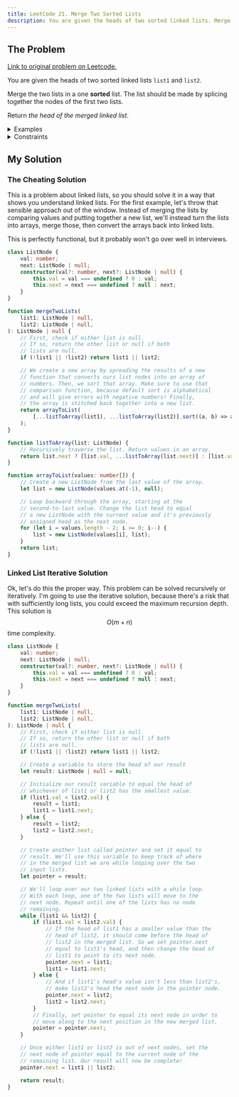 ```yaml
---
title: LeetCode 21. Merge Two Sorted Lists
description: You are given the heads of two sorted linked lists. Merge the two lists in a one sorted list.
---
```


## The Problem

[Link to original problem on Leetcode.](https://leetcode.com/problems/merge-two-sorted-lists/)

You are given the heads of two sorted linked lists `list1` and `list2`.

Merge the two lists in a one **sorted** list. The list should be made by splicing together the nodes of the first two lists.

Return _the head of the merged linked list_.

<details>
<summary>Examples</summary>

Example 1:

```
Input: list1 = [1,2,4], list2 = [1,3,4]
Output: [1,1,2,3,4,4]
```

Example 2:

```
Input: list1 = [], list2 = []
Output: []
```

Example 3:

```
Input: list1 = [], list2 = [0]
Output: [0]
```

</details>

<details>
<summary>Constraints</summary>

- The number of nodes in both lists is in the range `[0, 50]`.
- `-100 <= Node.val <= 100`
- Both `list1` and `list2` are sorted in **non-decreasing** order.
</details>

## My Solution

### The Cheating Solution

This is a problem about linked lists, so you should solve it in a way that shows you understand linked lists. For the first example, let's throw that sensible approach out of the window. Instead of merging the lists by comparing values and putting together a new list, we'll instead turn the lists into arrays, merge those, then convert the arrays back into linked lists.

This is perfectly functional, but it probably won't go over well in interviews.

```typescript
class ListNode {
	val: number;
	next: ListNode | null;
	constructor(val?: number, next?: ListNode | null) {
		this.val = val === undefined ? 0 : val;
		this.next = next === undefined ? null : next;
	}
}

function mergeTwoLists(
	list1: ListNode | null,
	list2: ListNode | null,
): ListNode | null {
	// First, check if either list is null.
	// If so, return the other list or null if both
	// lists are null.
	if (!list1 || !list2) return list1 || list2;

	// We create a new array by spreading the results of a new
	// function that converts ours list nodes into an array of
	// numbers. Then, we sort that array. Make sure to use that
	// comparison function, because default sort is alphabetical
	// and will give errors with negative numbers! Finally,
	// the array is stitched back together into a new list.
	return arrayToList(
		[...listToArray(list1), ...listToArray(list2)].sort((a, b) => a - b),
	);
}

function listToArray(list: ListNode) {
	// Recursively traverse the list. Return values in an array.
	return list.next ? [list.val, ...listToArray(list.next)] : [list.val];
}

function arrayToList(values: number[]) {
	// Create a new ListNode from the last value of the array.
	let list = new ListNode(values.at(-1), null);

	// Loop backward through the array, starting at the
	// second-to-last value. Change the list head to equal
	// a new ListNode with the current value and it's previously
	// assigned head as the next node.
	for (let i = values.length - 2; i >= 0; i--) {
		list = new ListNode(values[i], list);
	}
	return list;
}
```

### Linked List Iterative Solution

Ok, let's do this the proper way. This problem can be solved recursively or iteratively. I'm going to use the iterative solution, because there's a risk that with sufficiently long lists, you could exceed the maximum recursion depth. This solution is $$O(m + n)$$ time complexity.

```typescript
class ListNode {
	val: number;
	next: ListNode | null;
	constructor(val?: number, next?: ListNode | null) {
		this.val = val === undefined ? 0 : val;
		this.next = next === undefined ? null : next;
	}
}

function mergeTwoLists(
	list1: ListNode | null,
	list2: ListNode | null,
): ListNode | null {
	// First, check if either list is null.
	// If so, return the other list or null if both
	// lists are null.
	if (!list1 || !list2) return list1 || list2;

	// Create a variable to store the head of our result
	let result: ListNode | null = null;

	// Initialize our result variable to equal the head of
	// whichever of list1 or list2 has the smallest value.
	if (list1.val < list2.val) {
		result = list1;
		list1 = list1.next;
	} else {
		result = list2;
		list2 = list2.next;
	}

	// Create another list called pointer and set it equal to
	// result. We'll use this variable to keep track of where
	// in the merged list we are while looping over the two
	// input lists.
	let pointer = result;

	// We'll loop over our two linked lists with a while loop.
	// With each loop, one of the two lists will move to the
	// next node. Repeat until one of the lists has no node
	// remaining.
	while (list1 && list2) {
		if (list1.val < list2.val) {
			// If the head of list1 has a smaller value than the
			// head of list2, it should come before the head of
			// list2 in the merged list. So we set pointer.next
			// equal to list1's head, and then change the head of
			// list1 to point to its next node.
			pointer.next = list1;
			list1 = list1.next;
		} else {
			// And if list1's head's value isn't less than list2's,
			// make list2's head the next node in the pointer node.
			pointer.next = list2;
			list2 = list2.next;
		}
		// Finally, set pointer to equal its next node in order to
		// move along to the next position in the new merged list.
		pointer = pointer.next;
	}

	// Once either list1 or list2 is out of next nodes, set the
	// next node of pointer equal to the current node of the
	// remaining list. Our result will now be complete!
	pointer.next = list1 || list2;

	return result;
}
```
